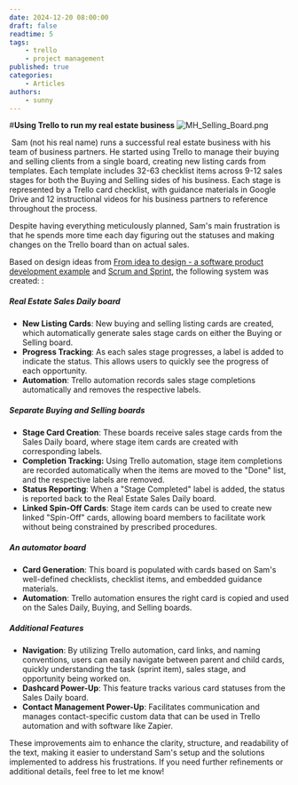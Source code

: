 ```yaml
---
date: 2024-12-20 08:00:00
draft: false
readtime: 5
tags:
    - trello
    - project management
published: true
categories:
    - Articles
authors:
    - sunny
---
```

#**Using Trello to run my real estate business**
![MH\_Selling\_Board.png](https://trello.com/1/cards/67b32022b05a0aebb9e6436d/attachments/67b33a5eed8cfa995ce8b2b4/download/MH_Selling_Board.png)
<!-- More -->
‌
Sam (not his real name) runs a successful real estate business with his team of business partners. He started using Trello to manage their buying and selling clients from a single board, creating new listing cards from templates. Each template includes 32-63 checklist items across 9-12 sales stages for both the Buying and Selling sides of his business. Each stage is represented by a Trello card checklist, with guidance materials in Google Drive and 12 instructional videos for his business partners to reference throughout the process. 

Despite having everything meticulously planned, Sam's main frustration is that he spends more time each day figuring out the statuses and making changes on the Trello board than on actual sales.

Based on design ideas from  [From idea to design - a software product development example](https://milynnus-blog.onrender.com/#from-idea-to-design-a-software-product-development-example) and [Scrum and Sprint](https://milynnus-blog.onrender.com/#scrum-and-sprint), the following system was created: :

##### Real Estate Sales Daily board

*  **New Listing Cards**: New buying and selling listing cards are created, which automatically generate sales stage cards on either the Buying or Selling board.
*  **Progress Tracking**: As each sales stage progresses, a label is added to indicate the status. This allows users to quickly see the progress of each opportunity.
*  **Automation**: Trello automation records sales stage completions automatically and removes the respective labels.

##### Separate Buying and Selling boards

*  **Stage Card Creation**: These boards receive sales stage cards from the Sales Daily board, where stage item cards are created with corresponding labels.
*  **Completion Tracking:** Using Trello automation, stage item completions are recorded automatically when the items are moved to the "Done" list, and the respective labels are removed.
*  **Status Reporting**: When a "Stage Completed" label is added, the status is reported back to the Real Estate Sales Daily board.
*  **Linked Spin-Off Cards**: Stage item cards can be used to create new linked "Spin-Off" cards, allowing board members to facilitate work without being constrained by prescribed procedures.

##### An automator board

*  **Card Generation**: This board is populated with cards based on Sam's well-defined checklists, checklist items, and embedded guidance materials.
*  **Automation**: Trello automation ensures the right card is copied and used on the Sales Daily, Buying, and Selling boards.
   
##### Additional Features

*  **Navigation**: By utilizing Trello automation, card links, and naming conventions, users can easily navigate between parent and child cards, quickly understanding the task (sprint item), sales stage, and opportunity being worked on.
*  **Dashcard Power-Up**: This feature tracks various card statuses from the Sales Daily board.
*  **Contact Management Power-Up**: Facilitates communication and manages contact-specific custom data that can be used in Trello automation and with software like Zapier.

These improvements aim to enhance the clarity, structure, and readability of the text, making it easier to understand Sam's setup and the solutions implemented to address his frustrations. If you need further refinements or additional details, feel free to let me know!